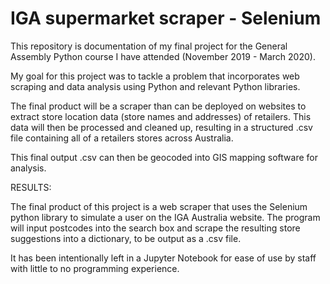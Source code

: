 # IGA supermarket scraper - Selenium

This repository is documentation of my final project for the General Assembly Python course I have attended (November 2019 - March 2020).

My goal for this project was to tackle a problem that incorporates web scraping and data analysis using Python and relevant Python libraries.

The final product will be a scraper than can be deployed on websites to extract store location data (store names and addresses) of retailers. This data will then be processed and cleaned up, resulting in a structured .csv file containing all of a retailers stores across Australia. 

This final output .csv can then be geocoded into GIS mapping software for analysis. 


RESULTS:

The final product of this project is a web scraper that uses the Selenium python library to simulate a user on the IGA Australia website. The program will input postcodes into the search box and scrape the resulting store suggestions into a dictionary, to be output as a .csv file.

It has been intentionally left in a Jupyter Notebook for ease of use by staff with little to no programming experience.
